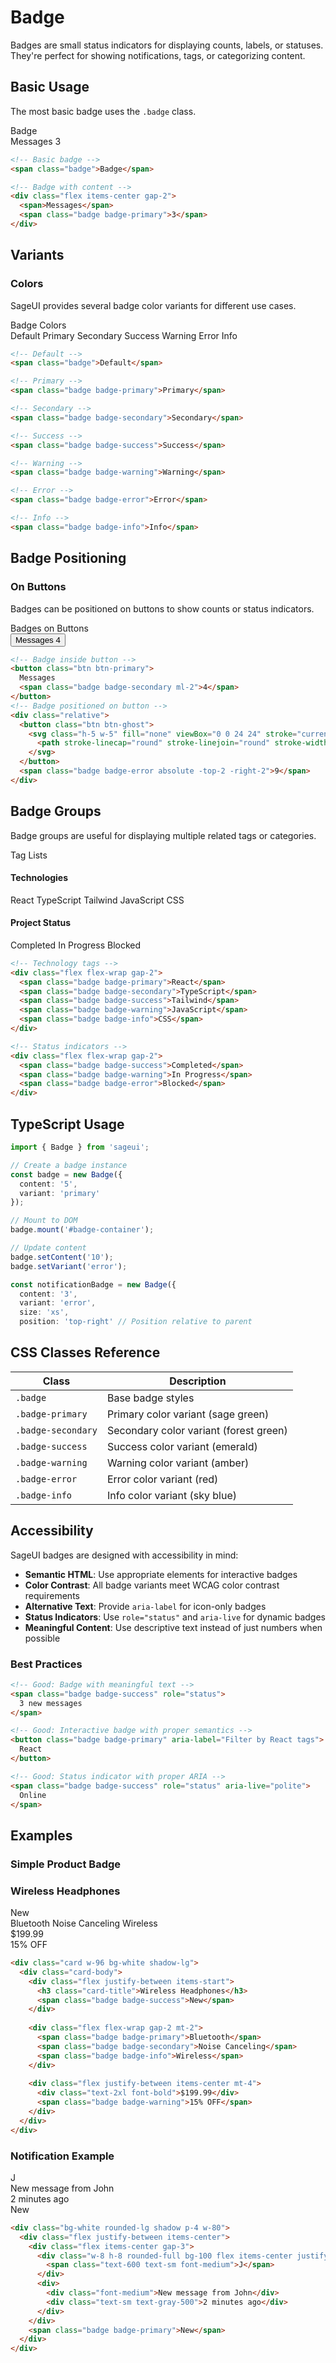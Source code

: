 # Badge

Badges are small status indicators for displaying counts, labels, or statuses. They're perfect for showing notifications, tags, or categorizing content.

## Basic Usage

The most basic badge uses the `.badge` class.

<div class="demo-container">
  <div class="flex items-center gap-4">
    <span class="badge">Badge</span>
    <div class="flex items-center gap-2">
      <span>Messages</span>
      <span class="badge badge-primary">3</span>
    </div>
  </div>
</div>

```html
<!-- Basic badge -->
<span class="badge">Badge</span>

<!-- Badge with content -->
<div class="flex items-center gap-2">
  <span>Messages</span>
  <span class="badge badge-primary">3</span>
</div>
```

## Variants

### Colors

SageUI provides several badge color variants for different use cases.

<div class="demo-container">
  <div class="demo-title">Badge Colors</div>
  <div class="flex flex-wrap items-center gap-3">
    <span class="badge">Default</span>
    <span class="badge badge-primary">Primary</span>
    <span class="badge badge-secondary">Secondary</span>
    <span class="badge badge-success">Success</span>
    <span class="badge badge-warning">Warning</span>
    <span class="badge badge-error">Error</span>
    <span class="badge badge-info">Info</span>
  </div>
</div>

```html
<!-- Default -->
<span class="badge">Default</span>

<!-- Primary -->
<span class="badge badge-primary">Primary</span>

<!-- Secondary -->
<span class="badge badge-secondary">Secondary</span>

<!-- Success -->
<span class="badge badge-success">Success</span>

<!-- Warning -->
<span class="badge badge-warning">Warning</span>

<!-- Error -->
<span class="badge badge-error">Error</span>

<!-- Info -->
<span class="badge badge-info">Info</span>
```

## Badge Positioning

### On Buttons

Badges can be positioned on buttons to show counts or status indicators.

<div class="demo-container">
  <div class="demo-title">Badges on Buttons</div>
  <div class="flex items-center gap-4">
    <button class="btn btn-primary">
      Messages
      <span class="badge badge-secondary ml-2">4</span>
    </button>
  </div>
</div>

```html
<!-- Badge inside button -->
<button class="btn btn-primary">
  Messages
  <span class="badge badge-secondary ml-2">4</span>
</button>
<!-- Badge positioned on button -->
<div class="relative">
  <button class="btn btn-ghost">
    <svg class="h-5 w-5" fill="none" viewBox="0 0 24 24" stroke="currentColor">
      <path stroke-linecap="round" stroke-linejoin="round" stroke-width="2" d="M15 17h5l-5 5v-5z"/>
    </svg>
  </button>
  <span class="badge badge-error absolute -top-2 -right-2">9</span>
</div>
```

## Badge Groups

Badge groups are useful for displaying multiple related tags or categories.

<div class="demo-container">
  <div class="demo-title">Tag Lists</div>
  <div class="space-y-4">
    <div>
      <h4 class="text-sm font-medium text-gray-700 mb-2">Technologies</h4>
      <div class="flex flex-wrap gap-2">
        <span class="badge badge-primary">React</span>
        <span class="badge badge-secondary">TypeScript</span>
        <span class="badge badge-success">Tailwind</span>
        <span class="badge badge-warning">JavaScript</span>
        <span class="badge badge-info">CSS</span>
      </div>
    </div>
    <div>
      <h4 class="text-sm font-medium text-gray-700 mb-2">Project Status</h4>
      <div class="flex flex-wrap gap-2">
        <span class="badge badge-success">Completed</span>
        <span class="badge badge-warning">In Progress</span>
        <span class="badge badge-error">Blocked</span>
      </div>
    </div>
  </div>
</div>

```html
<!-- Technology tags -->
<div class="flex flex-wrap gap-2">
  <span class="badge badge-primary">React</span>
  <span class="badge badge-secondary">TypeScript</span>
  <span class="badge badge-success">Tailwind</span>
  <span class="badge badge-warning">JavaScript</span>
  <span class="badge badge-info">CSS</span>
</div>

<!-- Status indicators -->
<div class="flex flex-wrap gap-2">
  <span class="badge badge-success">Completed</span>
  <span class="badge badge-warning">In Progress</span>
  <span class="badge badge-error">Blocked</span>
</div>
```

## TypeScript Usage

```typescript
import { Badge } from 'sageui';

// Create a badge instance
const badge = new Badge({
  content: '5',
  variant: 'primary'
});

// Mount to DOM
badge.mount('#badge-container');

// Update content
badge.setContent('10');
badge.setVariant('error');

const notificationBadge = new Badge({
  content: '3',
  variant: 'error',
  size: 'xs',
  position: 'top-right' // Position relative to parent
```

## CSS Classes Reference

<table class="class-table">
  <thead>
    <tr>
      <th>Class</th>
      <th>Description</th>
    </tr>
  </thead>
  <tbody>
    <tr>
      <td><code>.badge</code></td>
      <td>Base badge styles</td>
    </tr>
    <tr>
      <td><code>.badge-primary</code></td>
      <td>Primary color variant (sage green)</td>
    </tr>
    <tr>
      <td><code>.badge-secondary</code></td>
      <td>Secondary color variant (forest green)</td>
    </tr>
    <tr>
      <td><code>.badge-success</code></td>
      <td>Success color variant (emerald)</td>
    </tr>
    <tr>
      <td><code>.badge-warning</code></td>
      <td>Warning color variant (amber)</td>
    </tr>
    <tr>
      <td><code>.badge-error</code></td>
      <td>Error color variant (red)</td>
    </tr>
    <tr>
      <td><code>.badge-info</code></td>
      <td>Info color variant (sky blue)</td>
    </tr>
  </tbody>
</table>

## Accessibility

SageUI badges are designed with accessibility in mind:

- **Semantic HTML**: Use appropriate elements for interactive badges
- **Color Contrast**: All badge variants meet WCAG color contrast requirements
- **Alternative Text**: Provide `aria-label` for icon-only badges
- **Status Indicators**: Use `role="status"` and `aria-live` for dynamic badges
- **Meaningful Content**: Use descriptive text instead of just numbers when possible

### Best Practices

```html
<!-- Good: Badge with meaningful text -->
<span class="badge badge-success" role="status">
  3 new messages
</span>

<!-- Good: Interactive badge with proper semantics -->
<button class="badge badge-primary" aria-label="Filter by React tags">
  React
</button>

<!-- Good: Status indicator with proper ARIA -->
<span class="badge badge-success" role="status" aria-live="polite">
  Online
</span>
```

## Examples

### Simple Product Badge
<div class="demo-container">
<div class="card w-96 bg-white shadow-lg">
  <div class="card-body">
    <div class="flex justify-between items-start">
      <h3 class="card-title">Wireless Headphones</h3>
      <span class="badge badge-success">New</span>
    </div>
    <div class="flex flex-wrap gap-2 mt-2">
      <span class="badge badge-primary">Bluetooth</span>
      <span class="badge badge-secondary">Noise Canceling</span>
      <span class="badge badge-info">Wireless</span>
    </div>
    <div class="flex justify-between items-center mt-4">
      <div class="text-2xl font-bold">$199.99</div>
      <span class="badge badge-warning">15% OFF</span>
    </div>
  </div>
</div>

</div>

```html
<div class="card w-96 bg-white shadow-lg">
  <div class="card-body">
    <div class="flex justify-between items-start">
      <h3 class="card-title">Wireless Headphones</h3>
      <span class="badge badge-success">New</span>
    </div>
    
    <div class="flex flex-wrap gap-2 mt-2">
      <span class="badge badge-primary">Bluetooth</span>
      <span class="badge badge-secondary">Noise Canceling</span>
      <span class="badge badge-info">Wireless</span>
    </div>
    
    <div class="flex justify-between items-center mt-4">
      <div class="text-2xl font-bold">$199.99</div>
      <span class="badge badge-warning">15% OFF</span>
    </div>
  </div>
</div>
```

### Notification Example

<div class="demo-container">
<div class="bg-white rounded-lg shadow p-4 w-80">
  <div class="flex justify-between items-center">
    <div class="flex items-center gap-3">
      <div class="w-8 h-8 rounded-full bg-100 flex items-center justify-center">
        <span class="text-600 text-sm font-medium">J</span>
      </div>
      <div>
        <div class="font-medium">New message from John</div>
        <div class="text-sm text-gray-500">2 minutes ago</div>
      </div>
    </div>
    <span class="badge badge-primary">New</span>
  </div>
</div>
</div>

```html
<div class="bg-white rounded-lg shadow p-4 w-80">
  <div class="flex justify-between items-center">
    <div class="flex items-center gap-3">
      <div class="w-8 h-8 rounded-full bg-100 flex items-center justify-center">
        <span class="text-600 text-sm font-medium">J</span>
      </div>
      <div>
        <div class="font-medium">New message from John</div>
        <div class="text-sm text-gray-500">2 minutes ago</div>
      </div>
    </div>
    <span class="badge badge-primary">New</span>
  </div>
</div>
```